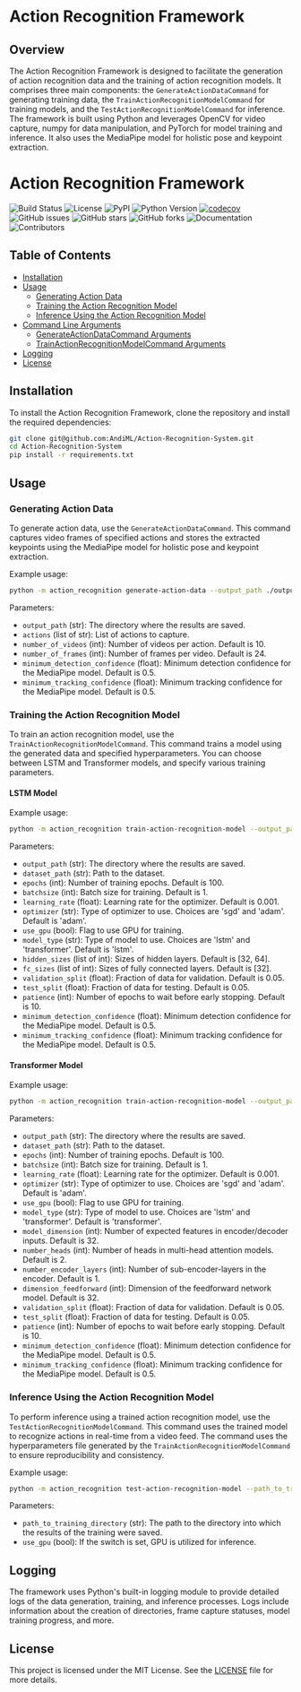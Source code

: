 # Action Recognition Framework

## Overview
The Action Recognition Framework is designed to facilitate the generation of action recognition data and the training of action recognition models. It comprises three main components: the `GenerateActionDataCommand` for generating training data, the `TrainActionRecognitionModelCommand` for training models, and the `TestActionRecognitionModelCommand` for inference. The framework is built using Python and leverages OpenCV for video capture, numpy for data manipulation, and PyTorch for model training and inference. It also uses the MediaPipe model for holistic pose and keypoint extraction.

# Action Recognition Framework

![Build Status](https://github.com/AndiML/Action-Recognition-System/workflows/CI/badge.svg)
![License](https://img.shields.io/badge/License-MIT-yellow.svg)
![PyPI](https://img.shields.io/pypi/v/action-recognition-system.svg)
![Python Version](https://img.shields.io/badge/python-3.8%2C%203.9%2C%203.10-blue.svg)
[![codecov](https://codecov.io/gh/AndiML/Action-Recognition-System/branch/main/graph/badge.svg)](https://codecov.io/gh/AndiML/Action-Recognition-System)
![GitHub issues](https://img.shields.io/github/issues/AndiML/Action-Recognition-System.svg)
![GitHub stars](https://img.shields.io/github/stars/AndiML/Action-Recognition-System.svg?style=social&label=Stars)
![GitHub forks](https://img.shields.io/github/forks/AndiML/Action-Recognition-System.svg?style=social&label=Fork)
![Documentation](https://img.shields.io/badge/docs-GitHub%20Pages-blue.svg)
![Contributors](https://img.shields.io/github/contributors/AndiML/Action-Recognition-System.svg)



## Table of Contents
- [Installation](#installation)
- [Usage](#usage)
  - [Generating Action Data](#generating-action-data)
  - [Training the Action Recognition Model](#training-the-action-recognition-model)
  - [Inference Using the Action Recognition Model](#inference-using-the-action-recognition-model)
- [Command Line Arguments](#command-line-arguments)
  - [GenerateActionDataCommand Arguments](#generateactiondatacommand-arguments)
  - [TrainActionRecognitionModelCommand Arguments](#trainactionrecognitionmodelcommand-arguments)
- [Logging](#logging)
- [License](#license)

## Installation
To install the Action Recognition Framework, clone the repository and install the required dependencies:
```bash
git clone git@github.com:AndiML/Action-Recognition-System.git
cd Action-Recognition-System
pip install -r requirements.txt
```

## Usage

### Generating Action Data
To generate action data, use the `GenerateActionDataCommand`. This command captures video frames of specified actions and stores the extracted keypoints using the MediaPipe model for holistic pose and keypoint extraction.

Example usage:
```bash
python -m action_recognition generate-action-data --output_path ./output --actions wave clap --number_of_videos 10 --number_of_frames 24 --minimum_detection_confidence 0.5 --minimum_tracking_confidence 0.5
```

Parameters:
- `output_path` (str): The directory where the results are saved.
- `actions` (list of str): List of actions to capture.
- `number_of_videos` (int): Number of videos per action. Default is 10.
- `number_of_frames` (int): Number of frames per video. Default is 24.
- `minimum_detection_confidence` (float): Minimum detection confidence for the MediaPipe model. Default is 0.5.
- `minimum_tracking_confidence` (float): Minimum tracking confidence for the MediaPipe model. Default is 0.5.

### Training the Action Recognition Model
To train an action recognition model, use the `TrainActionRecognitionModelCommand`. This command trains a model using the generated data and specified hyperparameters. You can choose between LSTM and Transformer models, and specify various training parameters.

#### LSTM Model
Example usage:
```bash
python -m action_recognition train-action-recognition-model --output_path ./output --dataset_path ./output/user_data --epochs 100 --batchsize 1 --learning_rate 0.001 --optimizer adam --use_gpu --model_type lstm --hidden_sizes 32 64 --fc_sizes 32 --validation_split 0.05 --test_split 0.05 --patience 10 --minimum_detection_confidence 0.5 --minimum_tracking_confidence 0.5
```

Parameters:
- `output_path` (str): The directory where the results are saved.
- `dataset_path` (str): Path to the dataset.
- `epochs` (int): Number of training epochs. Default is 100.
- `batchsize` (int): Batch size for training. Default is 1.
- `learning_rate` (float): Learning rate for the optimizer. Default is 0.001.
- `optimizer` (str): Type of optimizer to use. Choices are 'sgd' and 'adam'. Default is 'adam'.
- `use_gpu` (bool): Flag to use GPU for training.
- `model_type` (str): Type of model to use. Choices are 'lstm' and 'transformer'. Default is 'lstm'.
- `hidden_sizes` (list of int): Sizes of hidden layers. Default is [32, 64].
- `fc_sizes` (list of int): Sizes of fully connected layers. Default is [32].
- `validation_split` (float): Fraction of data for validation. Default is 0.05.
- `test_split` (float): Fraction of data for testing. Default is 0.05.
- `patience` (int): Number of epochs to wait before early stopping. Default is 10.
- `minimum_detection_confidence` (float): Minimum detection confidence for the MediaPipe model. Default is 0.5.
- `minimum_tracking_confidence` (float): Minimum tracking confidence for the MediaPipe model. Default is 0.5.

#### Transformer Model
Example usage:
```bash
python -m action_recognition train-action-recognition-model --output_path ./output --dataset_path ./output/user_data --epochs 100 --batchsize 1 --learning_rate 0.001 --optimizer adam --use_gpu --model_type transformer --model_dimension 32 --number_heads 2 --number_encoder_layers 1 --dimension_feedforward 32 --validation_split 0.05 --test_split 0.05 --patience 10 --minimum_detection_confidence 0.5 --minimum_tracking_confidence 0.5
```

Parameters:
- `output_path` (str): The directory where the results are saved.
- `dataset_path` (str): Path to the dataset.
- `epochs` (int): Number of training epochs. Default is 100.
- `batchsize` (int): Batch size for training. Default is 1.
- `learning_rate` (float): Learning rate for the optimizer. Default is 0.001.
- `optimizer` (str): Type of optimizer to use. Choices are 'sgd' and 'adam'. Default is 'adam'.
- `use_gpu` (bool): Flag to use GPU for training.
- `model_type` (str): Type of model to use. Choices are 'lstm' and 'transformer'. Default is 'transformer'.
- `model_dimension` (int): Number of expected features in encoder/decoder inputs. Default is 32.
- `number_heads` (int): Number of heads in multi-head attention models. Default is 2.
- `number_encoder_layers` (int): Number of sub-encoder-layers in the encoder. Default is 1.
- `dimension_feedforward` (int): Dimension of the feedforward network model. Default is 32.
- `validation_split` (float): Fraction of data for validation. Default is 0.05.
- `test_split` (float): Fraction of data for testing. Default is 0.05.
- `patience` (int): Number of epochs to wait before early stopping. Default is 10.
- `minimum_detection_confidence` (float): Minimum detection confidence for the MediaPipe model. Default is 0.5.
- `minimum_tracking_confidence` (float): Minimum tracking confidence for the MediaPipe model. Default is 0.5.

### Inference Using the Action Recognition Model
To perform inference using a trained action recognition model, use the `TestActionRecognitionModelCommand`. This command uses the trained model to recognize actions in real-time from a video feed. The command uses the hyperparameters file generated by the `TrainActionRecognitionModelCommand` to ensure reproducibility and consistency.

Example usage:
```bash
python -m action_recognition test-action-recognition-model --path_to_training_directory ./output --use_gpu
```

Parameters:
- `path_to_training_directory` (str): The path to the directory into which the results of the training were saved.
- `use_gpu` (bool): If the switch is set, GPU is utilized for inference.

## Logging
The framework uses Python's built-in logging module to provide detailed logs of the data generation, training, and inference processes. Logs include information about the creation of directories, frame capture statuses, model training progress, and more.

## License
This project is licensed under the MIT License. See the [LICENSE](LICENSE) file for more details.
